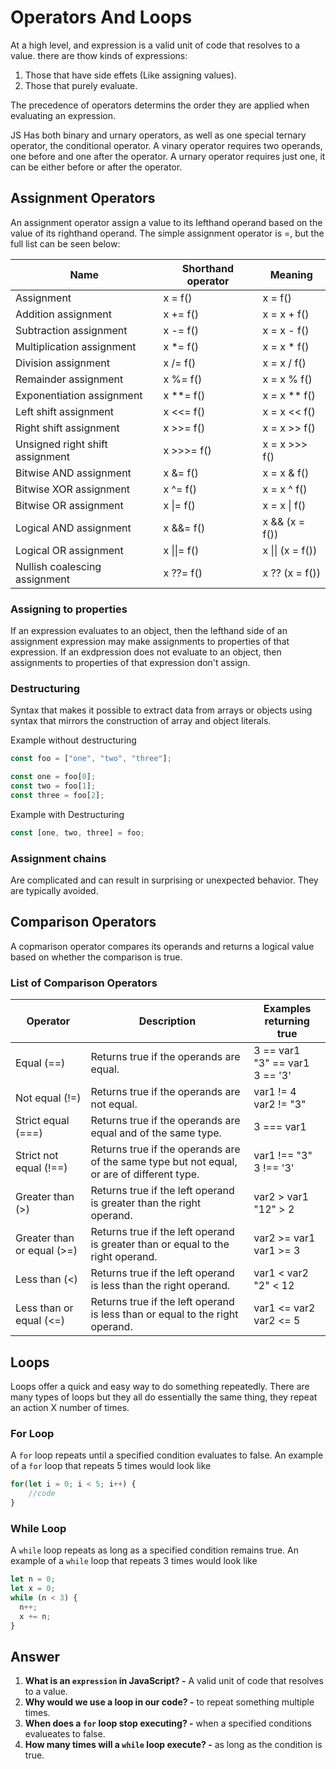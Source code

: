 # Operators And Loops

At a high level, and expression is a valid unit of code that resolves to a value. there are thow kinds of expressions:

1. Those that have side effets (Like assigning values).
2. Those that purely evaluate.

The precedence of operators determins the order they are applied when evaluating an expression.

JS Has both binary and urnary operators, as well as one special ternary operator, the conditional operator. A vinary operator requires two operands, one before and one after the operator. A urnary operator requires just one, it can be either before or after the operator.

## Assignment Operators

An assignment operator assign a value to its lefthand operand based on the value of its righthand operand. The simple assignment operator is =, but the full list can be seen below:

| Name                                 | Shorthand operator | Meaning                |
| ------------------------------------ | ------------------ | ---------------------- |
| Assignment                           | x = f()            | x = f()                |
| Addition assignment                  | x += f()           | x = x + f()            |
| Subtraction assignment               | x -= f()           | x = x - f()            |
| Multiplication assignment            | x *= f()           | x = x * f()            |
| Division assignment                  | x /= f()           | x = x / f()            |
| Remainder assignment                 | x %= f()           | x = x % f()            |
| Exponentiation assignment            | x **= f()          | x = x ** f()           |
| Left shift assignment                | x <<= f()          | x = x << f()           |
| Right shift assignment               | x >>= f()          | x = x >> f()           |
| Unsigned right shift assignment      | x >>>= f()         | x = x >>> f()          |
| Bitwise AND assignment               | x &= f()           | x = x & f()            |
| Bitwise XOR assignment               | x ^= f()           | x = x ^ f()            |
| Bitwise OR assignment                | x \|= f()          | x = x \| f()           |
| Logical AND assignment               | x &&= f()          | x && (x = f())         |
| Logical OR assignment                | x \|\|= f()        | x \|\| (x = f())       |
| Nullish coalescing assignment        | x ??= f()          | x ?? (x = f())         |

### Assigning to properties

If an expression evaluates to an object, then the lefthand side of an assignment expression may make assignments to properties of that expression. If an exdpression does not evaluate to an object, then assignments to properties of that expression don't assign.

### Destructuring

Syntax that makes it possible to extract data from arrays or objects using syntax that mirrors the construction of array and object literals.

Example without destructuring

```javascript
const foo = ["one", "two", "three"];

const one = foo[0];
const two = foo[1];
const three = foo[2];
```

Example with Destructuring

```javascript
const [one, two, three] = foo;
```

### Assignment chains

Are complicated and can result in surprising or unexpected behavior. They are typically avoided.

## Comparison Operators

A copmarison operator compares its operands and returns a logical value based on whether the comparison is true.

### List of Comparison Operators

| Operator                 | Description                                                    | Examples returning true |
| ------------------------ | -------------------------------------------------------------- | ----------------------- |
| Equal (==)               | Returns true if the operands are equal.                       | 3 == var1<br>"3" == var1<br>3 == '3'                   |
| Not equal (!=)           | Returns true if the operands are not equal.                   | var1 != 4<br>var2 != "3"                               |
| Strict equal (===)       | Returns true if the operands are equal and of the same type.  | 3 === var1                                             |
| Strict not equal (!==)   | Returns true if the operands are of the same type but not equal, or are of different type. | var1 !== "3"<br>3 !== '3' |
| Greater than (>)         | Returns true if the left operand is greater than the right operand. | var2 > var1<br>"12" > 2                          |
| Greater than or equal (>=)| Returns true if the left operand is greater than or equal to the right operand. | var2 >= var1<br>var1 >= 3           |
| Less than (<)            | Returns true if the left operand is less than the right operand. | var1 < var2<br>"2" < 12                             |
| Less than or equal (<=)  | Returns true if the left operand is less than or equal to the right operand. | var1 <= var2<br>var2 <= 5               |

## Loops

Loops offer a quick and easy way to do something repeatedly. There are many types of loops but they all do essentially the same thing, they repeat an action X number of times.

### For Loop

A `for` loop repeats until a specified condition evaluates to false. An example of a `for` loop that repeats 5 times would look like

```javascript
for(let i = 0; i < 5; i++) {
    //code
}
```

### While Loop

A `while` loop repeats as long as a specified condition remains true. An example of a `while` loop that repeats 3 times would look like

```javascript
let n = 0;
let x = 0;
while (n < 3) {
  n++;
  x += n;
}

```

## Answer

1. **What is an `expression` in JavaScript? -** A valid unit of code that resolves to a value.
2. **Why would we use a loop in our code? -** to repeat something multiple times.
3. **When does a `for` loop stop executing? -** when a specified conditions evalueates to false.
4. **How many times will a `while` loop execute? -** as long as the condition is true.
